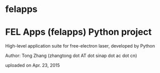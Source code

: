 # felapps

FEL Apps (felapps) Python project
=================================

High-level application suite for free-electron laser, developed by Python

Author: Tong Zhang (zhangtong dot AT dot sinap dot ac dot cn)

uploaded on Apr. 23, 2015

